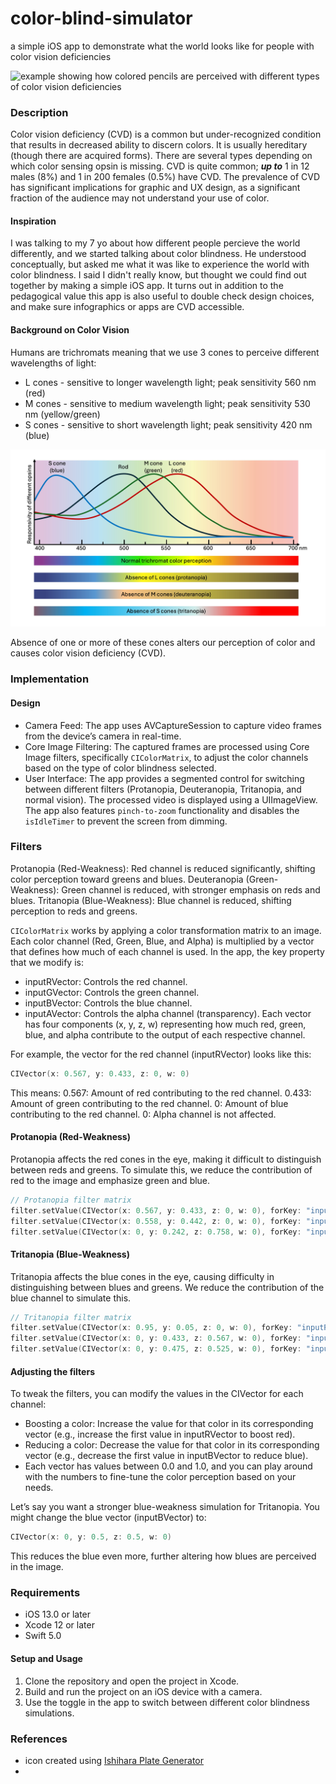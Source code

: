 # color-blind-simulator
a simple iOS app to demonstrate what the world looks like for people with color vision deficiencies

![example showing how colored pencils are perceived with different types of color vision deficiencies](https://github.com/nickmmark/color-blind-simulator/blob/main/Figures/Colored_Pencils.GIF|width=200)

### Description
Color vision deficiency (CVD) is a common but under-recognized condition that results in decreased ability to discern colors. It is usually hereditary (though there are acquired forms). There are several types depending on which color sensing opsin is missing. CVD is quite common; ***up to*** 1 in 12 males (8%) and 1 in 200 females (0.5%) have CVD. The prevalence of CVD has significant implications for graphic and UX design, as a significant fraction of the audience may not understand your use of color.

#### Inspiration
I was talking to my 7 yo about how different people percieve the world differently, and we started talking about color blindness. He understood conceptually, but asked me what it was like to experience the world with color blindness. I said I didn't really know, but thought we could find out together by making a simple iOS app. It turns out in addition to the pedagogical value this app is also useful to double check design choices, and make sure infographics or apps are CVD accessible.

#### Background on Color Vision
Humans are trichromats meaning that we use 3 cones to perceive different wavelengths of light:
- L cones - sensitive to longer wavelength light; peak sensitivity 560 nm (red)
- M cones - sensitive to medium wavelength light; peak sensitivity 530 nm (yellow/green)
- S cones - sensitive to short wavelength light; peak sensitivity 420 nm (blue)

![Plot of wavelength of light versus responsivity of human cone and rod cells](https://github.com/nickmmark/color-blind-simulator/blob/main/Figures/Cone_wavelengths_and_perception.jpg)

Absence of one or more of these cones alters our perception of color and causes color vision deficiency (CVD).


### Implementation
#### Design
- Camera Feed: The app uses AVCaptureSession to capture video frames from the device’s camera in real-time.
- Core Image Filtering: The captured frames are processed using Core Image filters, specifically `CIColorMatrix`, to adjust the color channels based on the type of color blindness selected.
- User Interface: The app provides a segmented control for switching between different filters (Protanopia, Deuteranopia, Tritanopia, and normal vision). The processed video is displayed using a UIImageView. The app also features `pinch-to-zoom` functionality and disables the `isIdleTimer` to prevent the screen from dimming.

### Filters
Protanopia (Red-Weakness): Red channel is reduced significantly, shifting color perception toward greens and blues.
Deuteranopia (Green-Weakness): Green channel is reduced, with stronger emphasis on reds and blues.
Tritanopia (Blue-Weakness): Blue channel is reduced, shifting perception to reds and greens.

`CIColorMatrix` works by applying a color transformation matrix to an image. Each color channel (Red, Green, Blue, and Alpha) is multiplied by a vector that defines how much of each channel is used. In the app, the key property that we modify is:
- inputRVector: Controls the red channel.
- inputGVector: Controls the green channel.
- inputBVector: Controls the blue channel.
- inputAVector: Controls the alpha channel (transparency).
Each vector has four components (x, y, z, w) representing how much red, green, blue, and alpha contribute to the output of each respective channel.

For example, the vector for the red channel (inputRVector) looks like this:
```swift
CIVector(x: 0.567, y: 0.433, z: 0, w: 0)
```
This means:
0.567: Amount of red contributing to the red channel.
0.433: Amount of green contributing to the red channel.
0: Amount of blue contributing to the red channel.
0: Alpha channel is not affected.

#### Protanopia (Red-Weakness)
Protanopia affects the red cones in the eye, making it difficult to distinguish between reds and greens. To simulate this, we reduce the contribution of red to the image and emphasize green and blue.
```swift
// Protanopia filter matrix
filter.setValue(CIVector(x: 0.567, y: 0.433, z: 0, w: 0), forKey: "inputRVector") // Red channel reduced
filter.setValue(CIVector(x: 0.558, y: 0.442, z: 0, w: 0), forKey: "inputGVector")  // Keep green
filter.setValue(CIVector(x: 0, y: 0.242, z: 0.758, w: 0), forKey: "inputBVector")  // Boost blue

```

#### Tritanopia (Blue-Weakness)
Tritanopia affects the blue cones in the eye, causing difficulty in distinguishing between blues and greens. We reduce the contribution of the blue channel to simulate this.

```swift
// Tritanopia filter matrix
filter.setValue(CIVector(x: 0.95, y: 0.05, z: 0, w: 0), forKey: "inputRVector")    // Mostly red
filter.setValue(CIVector(x: 0, y: 0.433, z: 0.567, w: 0), forKey: "inputGVector")  // Green with blue
filter.setValue(CIVector(x: 0, y: 0.475, z: 0.525, w: 0), forKey: "inputBVector")  // Reduce blue
```

#### Adjusting the filters
To tweak the filters, you can modify the values in the CIVector for each channel:
- Boosting a color: Increase the value for that color in its corresponding vector (e.g., increase the first value in inputRVector to boost red).
- Reducing a color: Decrease the value for that color in its corresponding vector (e.g., decrease the first value in inputBVector to reduce blue).
- Each vector has values between 0.0 and 1.0, and you can play around with the numbers to fine-tune the color perception based on your needs.

Let’s say you want a stronger blue-weakness simulation for Tritanopia. You might change the blue vector (inputBVector) to:
```swift
CIVector(x: 0, y: 0.5, z: 0.5, w: 0)
```
This reduces the blue even more, further altering how blues are perceived in the image.


### Requirements
- iOS 13.0 or later
- Xcode 12 or later
- Swift 5.0

#### Setup and Usage
1. Clone the repository and open the project in Xcode.
2. Build and run the project on an iOS device with a camera.
3. Use the toggle in the app to switch between different color blindness simulations.


### References
- icon created using [Ishihara Plate Generator](https://franciscouzo.github.io/ishihara/)
- 
